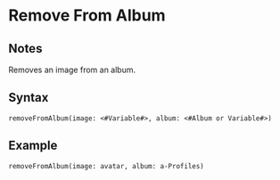 # Remove From Album
## Notes
Removes an image from an album.
## Syntax
```
removeFromAlbum(image: <#Variable#>, album: <#Album or Variable#>)
```
## Example
```
removeFromAlbum(image: avatar, album: a-Profiles)
```